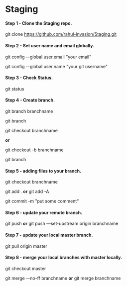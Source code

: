 # Staging


#### Step 1 - Clone the Staging repo.
git clone https://github.com/rahul-invasion/Staging.git

#### Step 2 - Set user name and email globally.
git config --global user.email "your email"

git config --global user.name "your git username"

#### Step 3 - Check Status.
git status

#### Step 4 - Create branch.
git branch branchname

git branch

git checkout branchname

**or**

git checkout -b branchname

git branch

#### Step 5 - adding files to your branch.
git checkout branchname

git add . **or** git add -A

git commit -m "put some comment"

#### Step 6 - update your remote branch.
git push **or** git push —set-upstream origin branchname

#### Step 7 - update your local master branch.
git pull origin master

#### Step 8 - merge your local branches with master locally.
git checkout master

git merge --no-ff branchname **or** git merge branchname






